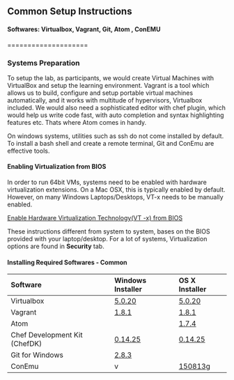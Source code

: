 ## Common  Setup Instructions
#### Softwares:  Virtualbox, Vagrant, Git, Atom , ConEMU
====================


### Systems Preparation

To setup the lab, as participants, we would create Virtual Machines with VirtualBox and setup the learning environment. Vagrant is a tool which allows us to build, configure and setup portable virtual machines automatically, and it works with multitude of hypervisors, Virtualbox included. We would also need a sophisticated  editor with chef plugin, which would help us write code fast, with auto completion and syntax highlighting features etc. Thats where Atom comes in handy.  

On windows systems, utilities such as ssh do not come installed by default. To install a bash shell and create a remote terminal, Git and ConEmu are effective tools.


#### Enabling Virtualization from BIOS

In order to run 64bit VMs, systems need to be enabled with hardware virtualization extensions. On a Mac OSX, this is typically enabled by default. However, on many Windows Laptops/Desktops, VT-x needs to be manually enabled.

[Enable Hardware Virtualization Technology(VT -x) from BIOS](https://docs.fedoraproject.org/en-US/Fedora/13/html/Virtualization_Guide/sect-Virtualization-Troubleshooting-Enabling_Intel_VT_and_AMD_V_virtualization_hardware_extensions_in_BIOS.html)

These instructions different from system to system, bases on the BIOS provided with your laptop/desktop. For a lot of systems, Virtualization options are found in **Security** tab.

#### Installing Required Softwares - Common



| Software     | Windows Installer | OS X Installer |
| :------------- | :--------------- | :---------------| 
| Virtualbox     |[5.0.20](http://download.virtualbox.org/virtualbox/5.0.20/VirtualBox-5.0.20-106931-Win.exe)      | [5.0.20](http://download.virtualbox.org/virtualbox/5.0.20/VirtualBox-5.0.20-106931-OSX.dmg)  
| Vagrant | [1.8.1](https://releases.hashicorp.com/vagrant/1.8.1/vagrant_1.8.1.msi) | [1.8.1](https://releases.hashicorp.com/vagrant/1.8.1/vagrant_1.8.1.dmg) |
| Atom | |[1.7.4](https://github.com/atom/atom/releases/download/v1.7.4/AtomSetup.exe) |  [1.7.4](https://atom.io/download/mac) | 
| Chef Development Kit (ChefDK)  | [0.14.25](https://packages.chef.io/stable/windows/2008r2/chefdk-0.14.25-1-x86.msi) | [0.14.25](https://packages.chef.io/stable/mac_os_x/10.11/chefdk-0.14.25-1.dmg) |
| Git for Windows |  [2.8.3](https://github.com/git-for-windows/git/releases/download/v2.8.3.windows.1/Git-2.8.3-64-bit.exe) |
| ConEmu | v| [150813g](http://www.fosshub.com/ConEmu.html/ConEmu_150813g_English.paf.exe) |

